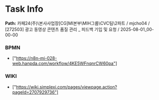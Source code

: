# Task Info

**Path:** 카페24(주)\본사사업장\[CG]MI본부\MIH그룹\CVC팀\2파트 / mjcho04 / [272503] 광고 동영상 콘텐츠 품질 관리 _ 피드백 기입 및 요청 / 2025-08-01_00-00-00

### BPMN
- ["https://n8n-mi-028-web.hanpda.com/workflow/4KE5WFnqnrCW60pa"]

### WIKI
- ["https://wiki.simplexi.com/pages/viewpage.action?pageId=2707929736"]

